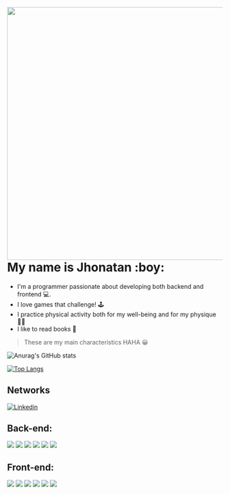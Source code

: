 <img align="right" height="590em" src="https://github.com/JhonatanBS/JhonatanBS/blob/main/Perfil%20do%20github.svg" />

<div align="left"> 
  
<h1>My name is Jhonatan  :boy: </h1>

- I'm a programmer passionate about developing both backend and frontend :computer:.
- I love games that challenge! 	:joystick:
- I practice physical activity both for my well-being and for my physique :weight_lifting_man:
- I like to read books :book:

> These are my main characteristics HAHA :grinning:

![Anurag's GitHub stats](https://github-readme-stats.vercel.app/api?username=JhonatanBS&show_icons=true&theme=codeSTACKr)

[![Top Langs](https://github-readme-stats.vercel.app/api/top-langs/?username=JhonatanBS&theme=codeSTACKr&layout=compact)](https://github.com/JhonatanBS/github-readme-stats)

</p>
</div>

## Networks

[![Linkedin](https://img.shields.io/badge/LinkedIn-0077B5?style=for-the-badge&logo=linkedin&logoColor=white)](https://www.linkedin.com/in/jhonatanbezerradesenvolvedor/)

<div align="left">
  
  ## Back-end:
  
  <div>
    <img aling="center" src="https://img.shields.io/badge/C-00599C?style=for-the-badge&logo=c&logoColor=white">
    <img aling="center" src="https://img.shields.io/badge/Java-ED8B00?style=for-the-badge&logo=java&logoColor=white">
    <img aling="center" src="https://img.shields.io/badge/Node.js-43853D?style=for-the-badge&logo=node.js&logoColor=white">
    <img aling="center" src="https://img.shields.io/badge/Express.js-404D59?style=for-the-badge">
    <img aling="center" src="https://img.shields.io/badge/MySQL-00000F?style=for-the-badge&logo=mysql&logoColor=white">
    <img aling="center" src="https://img.shields.io/badge/MongoDB-4EA94B?style=for-the-badge&logo=mongodb&logoColor=white">
  </div>
  
  ## Front-end:
  
  <div>
    <img aling="center" src="https://img.shields.io/badge/HTML5-E34F26?style=for-the-badge&logo=html5&logoColor=white">
    <img aling="center" src="https://img.shields.io/badge/CSS3-1572B6?style=for-the-badge&logo=css3&logoColor=white">
    <img aling="center" src="https://img.shields.io/badge/JavaScript-323330?style=for-the-badge&logo=javascript&logoColor=F7DF1E">
    <img aling="center" src="https://img.shields.io/badge/Bootstrap-563D7C?style=for-the-badge&logo=bootstrap&logoColor=white">
    <img aling="center" src="https://img.shields.io/badge/TypeScript-007ACC?style=for-the-badge&logo=typescript&logoColor=white">
    <img aling="center" src="https://img.shields.io/badge/React-20232A?style=for-the-badge&logo=react&logoColor=61DAFB">
  <div>
    
  </div>
</div>  
